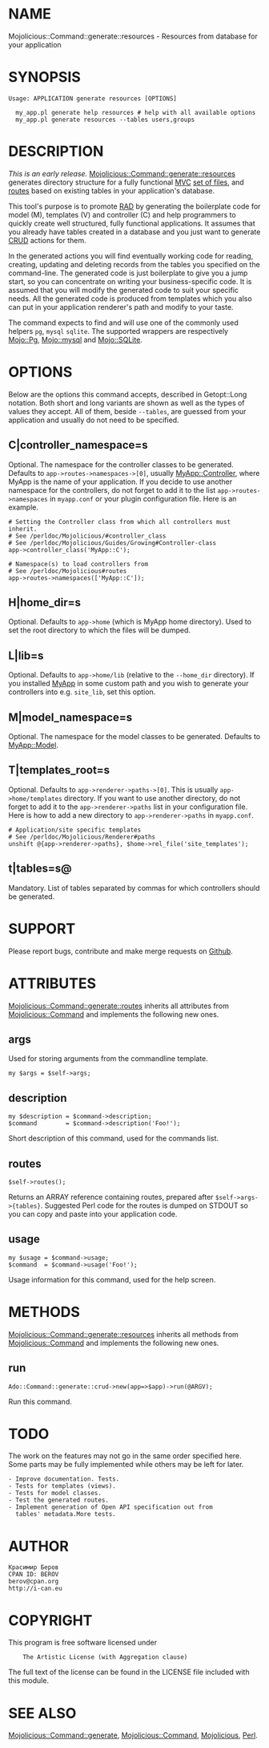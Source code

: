 # NAME

Mojolicious::Command::generate::resources - Resources from database for your application

# SYNOPSIS

    Usage: APPLICATION generate resources [OPTIONS]

      my_app.pl generate help resources # help with all available options
      my_app.pl generate resources --tables users,groups

# DESCRIPTION

_This is an early release._
[Mojolicious::Command::generate::resources](https://metacpan.org/pod/Mojolicious::Command::generate::resources) generates directory structure for
a fully functional
[MVC](https://metacpan.org/pod/Mojolicious::Guides::Growing#Model-View-Controller)
[set of files](https://metacpan.org/pod/Mojolicious::Guides::Growing#REpresentational-State-Transfer),
and [routes](https://metacpan.org/pod/Mojolicious::Guides::Routing)
based on existing tables in your application's database. 

This tool's purpose is to promote
[RAD](http://en.wikipedia.org/wiki/Rapid_application_development) by generating
the boilerplate code for model (M), templates (V) and controller (C) and help
programmers to quickly create well structured, fully functional applications.
It assumes that you already have tables created in a database and you just want
to generate
[CRUD](https://en.wikipedia.org/wiki/Create,_read,_update_and_delete) actions
for them.

In the generated actions you will find eventually working code for reading,
creating, updating and deleting records from the tables you specified on the
command-line. The generated code is just boilerplate to give you a jump start,
so you can concentrate on writing your business-specific code. It is assumed
that you will modify the generated code to suit your specific needs. All the
generated code is produced from templates which you also can put in your
application renderer's path and modify to your taste.

The command expects to find and will use one of the commonly used helpers
`pg`, `mysql` `sqlite`. The supported wrappers are respectively [Mojo::Pg](https://metacpan.org/pod/Mojo::Pg),
[Mojo::mysql](https://metacpan.org/pod/Mojo::mysql) and [Mojo::SQLite](https://metacpan.org/pod/Mojo::SQLite).

# OPTIONS

Below are the options this command accepts, described in Getopt::Long notation.
Both short and long variants are shown as well as the types of values they
accept. All of them, beside `--tables`, are guessed from your application and
usually do not need to be specified.

## C|controller\_namespace=s

Optional. The namespace for the controller classes to be generated. Defaults to
`app->routes->namespaces->[0]`, usually [MyApp::Controller](https://metacpan.org/pod/MyApp::Controller), where
MyApp is the name of your application. If you decide to use another namespace
for the controllers, do not forget to add it to the list
`app->routes->namespaces` in `myapp.conf` or your plugin
configuration file. Here is an example.

    # Setting the Controller class from which all controllers must inherit.
    # See /perldoc/Mojolicious/#controller_class
    # See /perldoc/Mojolicious/Guides/Growing#Controller-class
    app->controller_class('MyApp::C');

    # Namespace(s) to load controllers from
    # See /perldoc/Mojolicious#routes
    app->routes->namespaces(['MyApp::C']);

## H|home\_dir=s

Optional. Defaults to `app->home` (which is MyApp home directory). Used to
set the root directory to which the files will be dumped.

## L|lib=s

Optional. Defaults to `app->home/lib` (relative to the `--home_dir`
directory). If you installed [MyApp](https://metacpan.org/pod/MyApp) in some custom path and you wish to
generate your controllers into e.g. `site_lib`, set this option.

## M|model\_namespace=s

Optional. The namespace for the model classes to be generated. Defaults to
[MyApp::Model](https://metacpan.org/pod/MyApp::Model).

## T|templates\_root=s

Optional. Defaults to `app->renderer->paths->[0]`. This is usually
`app->home/templates` directory. If you want to use another directory, do
not forget to add it to the `app->renderer->paths` list in your
configuration file. Here is how to add a new directory to
`app->renderer->paths` in `myapp.conf`.

    # Application/site specific templates
    # See /perldoc/Mojolicious/Renderer#paths
    unshift @{app->renderer->paths}, $home->rel_file('site_templates');

## t|tables=s@

Mandatory. List of tables separated by commas for which controllers should be generated.

# SUPPORT

Please report bugs, contribute and make merge requests on
[Github](https://github.com/kberov/Mojolicious-Command-generate-resources).

# ATTRIBUTES

[Mojolicious::Command::generate::routes](https://metacpan.org/pod/Mojolicious::Command::generate::routes) inherits all attributes from
[Mojolicious::Command](https://metacpan.org/pod/Mojolicious::Command) and implements the following new ones.

## args

Used for storing arguments from the commandline template.

    my $args = $self->args;

## description

    my $description = $command->description;
    $command        = $command->description('Foo!');

Short description of this command, used for the commands list.

## routes

    $self->routes();

Returns an ARRAY reference containing routes, prepared after
`$self->args->{tables}`. Suggested Perl code for the routes is dumped on
STDOUT so you can copy and paste into your application code.

## usage

    my $usage = $command->usage;
    $command  = $command->usage('Foo!');

Usage information for this command, used for the help screen.

# METHODS

[Mojolicious::Command::generate::resources](https://metacpan.org/pod/Mojolicious::Command::generate::resources) inherits all methods from
[Mojolicious::Command](https://metacpan.org/pod/Mojolicious::Command) and implements the following new ones.

## run

    Ado::Command::generate::crud->new(app=>$app)->run(@ARGV);

Run this command.

# TODO

The work on the features may not go in the same order specified here. Some
parts may be fully implemented while others may be left for later.

    - Improve documentation. Tests.
    - Tests for templates (views).
    - Tests for model classes.
    - Test the generated routes.
    - Implement generation of Open API specification out from
      tables' metadata.More tests.

# AUTHOR

    Красимир Беров
    CPAN ID: BEROV
    berov@cpan.org
    http://i-can.eu

# COPYRIGHT

This program is free software licensed under

        The Artistic License (with Aggregation clause)

The full text of the license can be found in the
LICENSE file included with this module.

# SEE ALSO

[Mojolicious::Command::generate](https://metacpan.org/pod/Mojolicious::Command::generate),
[Mojolicious::Command](https://metacpan.org/pod/Mojolicious::Command),
[Mojolicious](https://metacpan.org/pod/Mojolicious),
[Perl](https://www.perl.org/).
